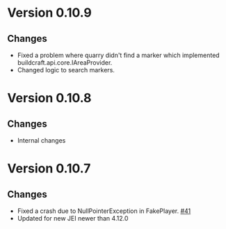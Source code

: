 # Version 0.10.9
## Changes
* Fixed a problem where quarry didn't find a marker which implemented buildcraft.api.core.IAreaProvider.
* Changed logic to search markers.

# Version 0.10.8
## Changes
* Internal changes

# Version 0.10.7
## Changes
* Fixed a crash due to NullPointerException in FakePlayer. [#41](https://github.com/Kotori316/QuarryPlus/issues/41)
* Updated for new JEI newer than 4.12.0
